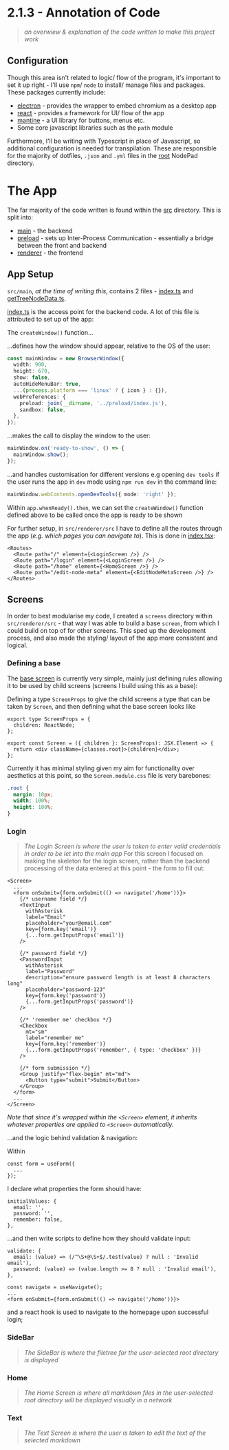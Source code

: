 # 2.1.3 - Annotation of Code
> *an overwiew & explanation of the code written to make this project work*

## Configuration

Though this area isn't related to logic/ flow of the program, it's important to set it up right - I'll use `npm`/ `node` to install/ manage files and packages. These packages currently include:

- [electron](https://www.electronjs.org/) - provides the wrapper to embed chromium as a desktop app
- [react](https://react.dev/) - provides a framework for UI/ flow of the app
- [mantine](https://mantine.dev/) - a UI library for buttons, menus etc.
- Some core javascript libraries such as the `path` module

Furthermore, I'll be writing with Typescript in place of Javascript, so additional configuration is needed for transpilation. These are responsible for the majority of dotfiles, `.json` and `.yml` files in the [root](https://github.com/samcalthrop/NodePad) NodePad directory.

# The App

The far majority of the code written is found within the [src](https://github.com/samcalthrop/NodePad/tree/main/src) directory. This is split into:

- [main](https://github.com/samcalthrop/NodePad/tree/main/src/main) - the backend
- [preload](https://github.com/samcalthrop/NodePad/tree/main/src/preload) - sets up Inter-Process Communication - essentially a bridge between the front and backend
- [renderer](https://github.com/samcalthrop/NodePad/tree/main/src/renderer) - the frontend

## App Setup

`src/main`, *at the time of writing this*, contains 2 files - [index.ts](https://github.com/samcalthrop/NodePad/blob/main/src/main/index.ts) and [getTreeNodeData.ts](https://github.com/samcalthrop/NodePad/blob/main/src/main/getTreeNodeData.ts).

[index.ts](https://github.com/samcalthrop/NodePad/blob/main/src/main/index.ts) is the access point for the backend code. A lot of this file is attributed to set up of the app:

The `createWindow()` function...

...defines how the window should appear, relative to the OS of the user:
```ts
const mainWindow = new BrowserWindow({
  width: 900,
  height: 670,
  show: false,
  autoHideMenuBar: true,
  ...(process.platform === 'linux' ? { icon } : {}),
  webPreferences: {
    preload: join(__dirname, '../preload/index.js'),
    sandbox: false,
  },
});
```

...makes the call to display the window to the user:
```ts
mainWindow.on('ready-to-show', () => {
  mainWindow.show();
});
```

...and handles customisation for different versions e.g opening `dev tools` if the user runs the app in `dev` mode using `npm run dev` in the command line:
```ts
mainWindow.webContents.openDevTools({ mode: 'right' });
```

Within `app.whenReady().then`, we can set the `createWindow()` function defined above to be called once the app is ready to be shown

For further setup, in `src/renderer/src` I have to define all the routes through the app (*e.g. which pages you can navigate to*). This is done in [index.tsx](https://github.com/samcalthrop/NodePad/blob/main/src/preload/index.ts):

```tsx
<Routes>
  <Route path="/" element={<LoginScreen />} />
  <Route path="/login" element={<LoginScreen />} />
  <Route path="/home" element={<HomeScreen />} />
  <Route path="/edit-node-meta" element={<EditNodeMetaScreen />} />
</Routes>
```

## Screens
In order to best modularise my code, I created a `screens` directory within `src/renderer/src` - that way I was able to build a base `screen`, from which I could build on top of for other screens. This sped up the development process, and also made the styling/ layout of the app more consistent and logical.

### Defining a base
The [base screen](https://github.com/samcalthrop/NodePad/blob/main/src/renderer/src/screens/Screen/Screen.tsx) is currently very simple, mainly just defining rules allowing it to be used by child screens (screens I build using this as a base):

Defining a type `ScreenProps` to give the child screens a type that can be taken by `Screen`, and then defining what the base screen looks like
```tsx
export type ScreenProps = {
  children: ReactNode;
};

export const Screen = ({ children }: ScreenProps): JSX.Element => {
  return <div className={classes.root}>{children}</div>;
};
```

Currently it has minimal styling given my aim for functionality over aesthetics at this point, so the `Screen.module.css` file is very barebones:

```css
.root {
  margin: 10px;
  width: 100%;
  height: 100%;
}
```

### Login
> *The Login Screen is where the user is taken to enter valid credentials in order to be let into the main app*
For this screen I focused on making the skeleton for the login screen, rather than the backend processing of the data entered at this point - the form to fill out:

```tsx
<Screen>
  ...
  <form onSubmit={form.onSubmit(() => navigate('/home'))}>
    {/* username field */}
    <TextInput
      withAsterisk
      label="Email"
      placeholder="your@email.com"
      key={form.key('email')}
      {...form.getInputProps('email')}
    />

    {/* password field */}
    <PasswordInput
      withAsterisk
      label="Password"
      description="ensure password length is at least 8 characters long"
      placeholder="password-123"
      key={form.key('password')}
      {...form.getInputProps('password')}
    />

    {/* 'remember me' checkbox */}
    <Checkbox
      mt="sm"
      label="remember me"
      key={form.key('remember')}
      {...form.getInputProps('remember', { type: 'checkbox' })}
    />

    {/* form submission */}
    <Group justify="flex-begin" mt="md">
      <Button type="submit">Submit</Button>
    </Group>
  </form>
  ...
</Screen>
```

*Note that since it's wrapped within the `<Screen>` element, it inherits whatever properties are applied to `<Screen>` automatically.*

...and the logic behind validation & navigation:

Within
```tsx
const form = useForm({
  ...
});
```

I declare what properties the form should have:

```tsx
initialValues: {
  email: '',
  password: '',
  remember: false,
},
```

...and then write scripts to define how they should validate input:

```tsx
validate: {
  email: (value) => (/^\S+@\S+$/.test(value) ? null : 'Invalid email'),
  password: (value) => (value.length >= 8 ? null : 'Invalid email'),
},
```

```tsx
const navigate = useNavigate();
...
<form onSubmit={form.onSubmit(() => navigate('/home'))}>
```
and a react hook is used to navigate to the homepage upon successful login;

### SideBar
> *The SideBar is where the filetree for the user-selected root directory is displayed*

### Home
> *The Home Screen is where all markdown files in the user-selected root directory will be displayed visually in a network*

### Text
> *The Text Screen is where the user is taken to edit the text of the selected markdown*
